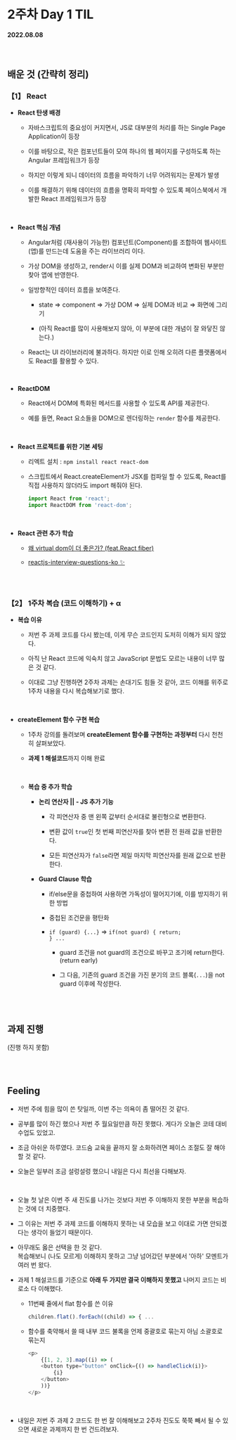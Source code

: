 # 2주차 Day 1 TIL

#### 2022.08.08

<br/>

## 배운 것 (간략히 정리)

### 【1】 React

- <strong>React 탄생 배경</strong>

    - 자바스크립트의 중요성이 커지면서, JS로 대부분의 처리를 하는 Single Page Application이 등장

    - 이를 바탕으로, 작은 컴포넌트들이 모여 하나의 웹 페이지를 구성하도록 하는 Angular 프레임워크가 등장

    - 하지만 이렇게 되니 데이터의 흐름을 파악하기 너무 어려워지는 문제가 발생

    - 이를 해결하기 위해 데이터의 흐름을 명확히 파악할 수 있도록 페이스북에서 개발한 React 프레임워크가 등장

<br/>

- <strong>React 핵심 개념</strong>

    - Angular처럼 (재사용이 가능한) 컴포넌트(Component)를 조합하여 웹사이트(앱)를 만드는데 도움을 주는 라이브러리 이다.

    - 가상 DOM을 생성하고, render시 이를 실제 DOM과 비교하여 변화된 부분만 찾아 앱에 반영한다.

    - 일방향적인 데이터 흐름을 보여준다.

        - state ⇒ component ⇒ 가상 DOM ⇒ 실제 DOM과 비교 ⇒ 화면에 그리기

        - (아직 React를 많이 사용해보지 않아, 이 부분에 대한 개념이 잘 와닿진 않는다.)

    - React는 UI 라이브러리에 불과하다. 하지만 이로 인해 오히려 다른 플랫폼에서도 React를 활용할 수 있다.

<br/>

- <strong>ReactDOM</strong>

    - React에서 DOM에 특화된 메서드를 사용할 수 있도록 API를 제공한다.
    
    - 예를 들면, React 요소들을 DOM으로 렌더링하는 <code>render</code> 함수를 제공한다.

<br/>

- <strong>React 프로젝트를 위한 기본 세팅</strong>

    - 리엑트 설치 : <code>npm install react react-dom</code>

    - 스크립트에서 React.createElement가 JSX를 컴파일 할 수 있도록, React를 직접 사용하지 않더라도 import 해줘야 된다.
    
        ```javascript
        import React from 'react';
        import ReactDOM from 'react-dom';
        ```

<br/>

- <strong>React 관련 추가 학습</strong>

    - <a href="https://velog.io/@yesbb/virtual-dom의-성능이-더-좋은이유">왜 virtual dom이 더 좋은가? (feat.React fiber)</a>

    - <a href="https://github.com/appear/reactjs-interview-questions-ko">reactjs-interview-questions-ko ✨</a>

<br/><br/>

### 【2】 1주차 복습 (코드 이해하기) + α

- <strong>복습 이유</strong>

    - 저번 주 과제 코드를 다시 봤는데, 이게 무슨 코드인지 도저히 이해가 되지 않았다.

    - 아직 난 React 코드에 익숙치 않고 JavaScript 문법도 모르는 내용이 너무 많은 것 같다.

    - 이대로 그냥 진행하면 2주차 과제는 손대기도 힘들 것 같아, 코드 이해를 위주로 1주차 내용을 다시 복습해보기로 했다.

<br/>

- <strong>createElement 함수 구현 복습</strong>

    - 1주차 강의를 돌려보며 <strong>createElement 함수를 구현하는 과정부터</strong> 다시 천천히 살펴보았다.

    - <strong>과제 1 해설코드</strong>까지 이해 완료


    <br/>

    - <strong>복습 중 추가 학습</strong> 

        - <strong>논리 연산자 || - JS 추가 기능</strong>

            - 각 피연산자 중 맨 왼쪽 값부터 순서대로 불린형으로 변환한다.

            - 변환 값이 <code>true</code>인 첫 번째 피연산자를 찾아 변환 전 원래 값을 반환한다.

            - 모든 피연산자가 <code>false</code>라면 제일 마지막 피연산자를 원래 값으로 반환한다.

        - <strong>Guard Clause 학습</strong>

            - if/else문을 중첩하여 사용하면 가독성이 떨어지기에, 이를 방지하기 위한 방법

            - 중첩된 조건문을 평탄화

            - <code>if (guard) {...}</code> => <code>if(not guard) { return; } ...</code>

                - guard 조건을 not guard의 조건으로 바꾸고 조기에 return한다. (return early)
                
                -  그 다음, 기존의 guard 조건을 가진 분기의 코드 블록(<code>...</code>)을 not guard 이후에 작성한다.

<br/><br/>

## 과제 진행

(진행 하지 못함)

<br/><br/>

## Feeling

- 저번 주에 힘을 많이 쓴 탓일까, 이번 주는 의욕이 좀 떨어진 것 같다.

- 공부를 많이 하긴 했으나 저번 주 월요일만큼 하진 못했다. 게다가 오늘은 코테 대비 수업도 있었고.

- 조금 아쉬운 하루였다. 코드숨 교육을 끝까지 잘 소화하려면 페이스 조절도 잘 해야할 것 같다.

- 오늘은 일부러 조금 설렁설렁 했으니 내일은 다시 최선을 다해보자.

<br/>

- 오늘 첫 날은 이번 주 새 진도를 나가는 것보다 저번 주 이해하지 못한 부분을 복습하는 것에 더 치중했다.

- 그 이유는 저번 주 과제 코드를 이해하지 못하는 내 모습을 보고 이대로 가면 안되겠다는 생각이 들었기 때문이다.

- 아무래도 옳은 선택을 한 것 같다.  
복습해보니 (나도 모르게) 이해하지 못하고 그냥 넘어갔던 부분에서 '아하' 모멘트가 여러 번 왔다.

- 과제 1 해설코드를 기준으로 <strong>아래 두 가지만 결국 이해하지 못했고</strong> 나머지 코드는 비로소 다 이해했다.

    - 11번째 줄에서 flat 함수를 쓴 이유

        ```javascript
        children.flat().forEach((child) => { ...
        ```

    - 함수를 축약해서 쓸 때 내부 코드 불록을 언제 중괄호로 묶는지 아님 소괄호로 묶는지

        ```javascript
        <p>
            {[1, 2, 3].map((i) => (
            <button type="button" onClick={() => handleClick(i)}>
                {i}
            </button>
            ))}
        </p>
        ```
<br/>

- 내일은 저번 주 과제 2 코드도 한 번 잘 이해해보고 2주차 진도도 쭉쭉 빼서 될 수 있으면 새로운 과제까지 한 번 건드려보자.
